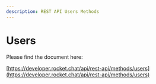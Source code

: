 ```yaml
---
description: REST API Users Methods
---
```


# Users

Please find the document here: 

[https://developer.rocket.chat/api/rest-api/methods/users](https://developer.rocket.chat/api/rest-api/methods/users)

